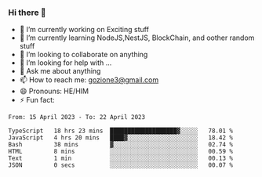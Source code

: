### Hi there 👋

<!--
**charlieScript/charlieScript** is a ✨ _special_ ✨ repository because its `README.md` (this file) appears on your GitHub profile.

Here are some ideas to get you started: -->

- 🔭 I’m currently working on Exciting stuff
- 🌱 I’m currently learning NodeJS,NestJS, BlockChain, and oother random stuff
- 👯 I’m looking to collaborate on anything
- 🤔 I’m looking for help with ...
- 💬 Ask me about anything
- 📫 How to reach me: gozione3@gmail.com
- 😄 Pronouns: HE/HIM
- ⚡ Fun fact: 
<!--START_SECTION:waka-->

```text
From: 15 April 2023 - To: 22 April 2023

TypeScript   18 hrs 23 mins  ███████████████████▓░░░░░   78.01 %
JavaScript   4 hrs 20 mins   ████▓░░░░░░░░░░░░░░░░░░░░   18.42 %
Bash         38 mins         ▓░░░░░░░░░░░░░░░░░░░░░░░░   02.74 %
HTML         8 mins          ░░░░░░░░░░░░░░░░░░░░░░░░░   00.59 %
Text         1 min           ░░░░░░░░░░░░░░░░░░░░░░░░░   00.13 %
JSON         0 secs          ░░░░░░░░░░░░░░░░░░░░░░░░░   00.07 %
```

<!--END_SECTION:waka-->
